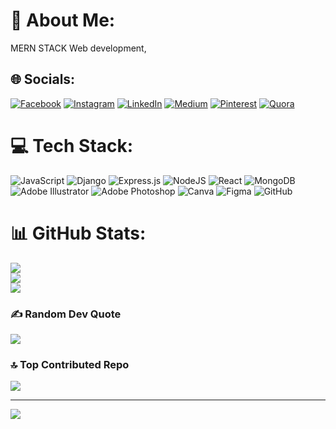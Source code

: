 # 💫 About Me:
MERN STACK Web development,<br>


## 🌐 Socials:
[![Facebook](https://img.shields.io/badge/Facebook-%231877F2.svg?logo=Facebook&logoColor=white)](https://facebook.com/abdurrahmanfahim) [![Instagram](https://img.shields.io/badge/Instagram-%23E4405F.svg?logo=Instagram&logoColor=white)](https://instagram.com/abdurrahmanfahim) [![LinkedIn](https://img.shields.io/badge/LinkedIn-%230077B5.svg?logo=linkedin&logoColor=white)](https://linkedin.com/in/abdurrahmanfahim) [![Medium](https://img.shields.io/badge/Medium-12100E?logo=medium&logoColor=white)](https://medium.com/@abdurrahmanfahim) [![Pinterest](https://img.shields.io/badge/Pinterest-%23E60023.svg?logo=Pinterest&logoColor=white)](https://pinterest.com/abdurrahmanfahim) [![Quora](https://img.shields.io/badge/Quora-%23B92B27.svg?logo=Quora&logoColor=white)](https://quora.com/profile/abdurrahmanfahim) 

# 💻 Tech Stack:
![JavaScript](https://img.shields.io/badge/javascript-%23323330.svg?style=for-the-badge&logo=javascript&logoColor=%23F7DF1E) ![Django](https://img.shields.io/badge/django-%23092E20.svg?style=for-the-badge&logo=django&logoColor=white) ![Express.js](https://img.shields.io/badge/express.js-%23404d59.svg?style=for-the-badge&logo=express&logoColor=%2361DAFB) ![NodeJS](https://img.shields.io/badge/node.js-6DA55F?style=for-the-badge&logo=node.js&logoColor=white) ![React](https://img.shields.io/badge/react-%2320232a.svg?style=for-the-badge&logo=react&logoColor=%2361DAFB) ![MongoDB](https://img.shields.io/badge/MongoDB-%234ea94b.svg?style=for-the-badge&logo=mongodb&logoColor=white) ![Adobe Illustrator](https://img.shields.io/badge/adobe%20illustrator-%23FF9A00.svg?style=for-the-badge&logo=adobe%20illustrator&logoColor=white) ![Adobe Photoshop](https://img.shields.io/badge/adobe%20photoshop-%2331A8FF.svg?style=for-the-badge&logo=adobe%20photoshop&logoColor=white) ![Canva](https://img.shields.io/badge/Canva-%2300C4CC.svg?style=for-the-badge&logo=Canva&logoColor=white) ![Figma](https://img.shields.io/badge/figma-%23F24E1E.svg?style=for-the-badge&logo=figma&logoColor=white) ![GitHub](https://img.shields.io/badge/github-%23121011.svg?style=for-the-badge&logo=github&logoColor=white)
# 📊 GitHub Stats:
![](https://github-readme-stats.vercel.app/api?username=abdurrahmanfahim&theme=dark&hide_border=false&include_all_commits=true&count_private=true)<br/>
![](https://github-readme-streak-stats.herokuapp.com/?user=abdurrahmanfahim&theme=dark&hide_border=false)<br/>
![](https://github-readme-stats.vercel.app/api/top-langs/?username=abdurrahmanfahim&theme=dark&hide_border=false&include_all_commits=true&count_private=true&layout=compact)

### ✍️ Random Dev Quote
![](https://quotes-github-readme.vercel.app/api?type=horizontal&theme=radical)

### 🔝 Top Contributed Repo
![](https://github-contributor-stats.vercel.app/api?username=abdurrahmanfahim&limit=5&theme=dark&combine_all_yearly_contributions=true)

---
[![](https://visitcount.itsvg.in/api?id=abdurrahmanfahim&icon=0&color=0)](https://visitcount.itsvg.in)

<!-- Proudly created with GPRM ( https://gprm.itsvg.in ) -->